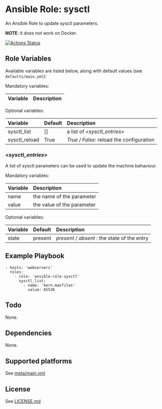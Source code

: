 # Ansible Role: sysctl

An Ansible Role to update sysctl parameters.

**NOTE**: it does not work on Docker.

[![Actions Status](https://github.com/tristan-weil/ansible-role-sysctl/workflows/molecule/badge.svg?branch=master)](https://github.com/tristan-weil/ansible-role-sysctl/actions)

## Role Variables

Available variables are listed below, along with default values (see `defaults/main.yml`):

Mandatory variables:

| Variable      | Description |
| :------------ | :---------- |

Optional variables:

| Variable      | Default | Description |
| :------------ | :------ | :---------- |
| sysctl_list   | []      | a list of <*sysctl_entries*> |
| sysctl_reload | True    | *True / False*: reload the configuration |

### <*sysctl_entries*>

A list of sysctl parameters can be used to update the machine behaviour.

Mandatory variables:

| Variable      | Description |
| :------------ | :---------- |
| name          | the name of the parameter |
| value         | the value of the parameter |

Optional variables:

| Variable      | Default | Description |
| :------------ | :------ | :---------- |
| state         | present | *present / absent* : the state of the entry |

## Example Playbook

    - hosts: 'webservers'
      roles:
        - role: 'ansible-role-sysctl'
          sysctl_list:
            - name: 'kern.maxfiles'
              value: 65536

## Todo

None.

## Dependencies

None.

## Supported platforms

See [meta/main.yml](https://github.com/tristan-weil/ansible-role-verify_artifact/blob/master/meta/main.yml)

## License

See [LICENSE.md](https://github.com/tristan-weil/ansible-role-verify_artifact/blob/master/LICENSE.md)
